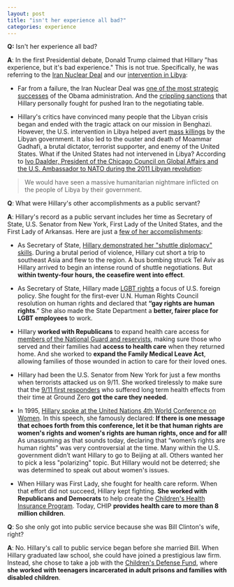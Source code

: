 ```yaml
---  
layout: post  
title: "isn't her experience all bad?"  
categories: experience
---  
```

  
**Q:** Isn't her experience all bad? 
  
**A**: In the first Presidential debate, Donald Trump claimed that Hillary "has experience, but it's bad experience." This is not true. Specifically, he was referring to the [Iran Nuclear Deal](http://correctrecord.org/the-path-to-a-landmark-deal-how-hillary-led-on-iran-sanctions/) and our [intervention in Libya](http://www.npr.org/2011/09/12/140292920/natos-intervention-in-libya-a-new-model):

* Far from a failure, the Iran Nuclear Deal was [one of the most strategic successes](https://www.washingtonpost.com/opinions/the-obama-bet-that-paid-off/2015/09/15/e46b80f6-5be6-11e5-8e9e-dce8a2a2a679_story.html?utm_term=.225e39af4806) of the Obama administration. And the [crippling sanctions](http://correctrecord.org/the-path-to-a-landmark-deal-how-hillary-led-on-iran-sanctions/) that Hillary personally fought for pushed Iran to the negotiating table.

* Hillary's critics have convinced many people that the Libyan crisis began and ended with the tragic attack on our mission in Benghazi. However, the U.S. intervention in Libya helped avert [mass killings](http://uk.reuters.com/article/libya-protests-gaddafi-idUKLDE71L26D20110222) by the Libyan government. It also led to the ouster and death of Moammar Gadhafi, a brutal dictator, terrorist supporter, and enemy of the United States. What if the United States had not intervened in Libya? According to [Ivo Daalder, President of the Chicago Council on Global Affairs and the U.S. Ambassador to NATO during the 2011 Libyan revolution](http://www.huffingtonpost.com/2015/03/07/libya-intervention-daalder_n_6809756.html):
> We would have seen a massive humanitarian nightmare inflicted on the people of Libya by their government. 

**Q**: What were Hillary's other accomplishments as a public servant?

**A**: Hillary's record as a public servant includes her time as Secretary of State, U.S. Senator from New York, First Lady of the United States, and the First Lady of Arkansas. Here are just a [few of her accomplishments](https://www.hillaryclinton.com/feed/seven-hillary-clintons-biggest-accomplishments/):

* As Secretary of State, [Hillary demonstrated her "shuttle diplomacy" skills](http://www.politico.com/story/2012/11/clinton-announces-gaza-cease-fire-084145). During a brutal period of violence, Hillary cut short a trip to southeast Asia and flew to the region. A bus bombing struck Tel Aviv as Hillary arrived to begin an intense round of shuttle negotiations. But **within twenty-four hours, the ceasefire went into effect**.

* As Secretary of State, Hillary made [LGBT rights](https://www.hillaryclinton.com/issues/lgbt-equality/) a focus of U.S. foreign policy. She fought for the first-ever U.N. Human Rights Council resolution on human rights and declared that **“gay rights are human rights**.” She also made the State Department a **better, fairer place for LGBT employees** to work.

* Hillary **worked with Republicans** to expand health care access for [members of the National Guard and reservists](http://correctrecord.org/hillary-clinton-a-record-of-service-to-veterans/), making sure those who served and their families had **access to health care** when they returned home. And she worked to **expand the Family Medical Leave Act**, allowing families of those wounded in action to care for their loved ones.

* Hillary had been the U.S. Senator from New York for just a few months when terrorists attacked us on 9/11. She worked tirelessly to make sure that the [9/11 first responders](http://www.nydailynews.com/news/politics/9-11-survivors-applaud-hillary-clinton-dnc-supportive-article-1.2727482) who suffered long term health effects from their time at Ground Zero **got the care they needed**.

* In 1995, [Hillary spoke at the United Nations 4th World Conference on Women](http://www.nytimes.com/politics/first-draft/2015/09/05/20-years-later-hillary-clintons-beijing-speech-on-women-resonates/). In this speech, she famously declared: **If there is one message that echoes forth from this conference, let it be that human rights are women's rights and women's rights are human rights, once and for all!** As unassuming as that sounds today, declaring that “women’s rights are human rights” was very controversial at the time. Many within the U.S. government didn’t want Hillary to go to Beijing at all. Others wanted her to pick a less "polarizing" topic. But Hillary would not be deterred; she was determined to speak out about women's issues.

* When Hillary was First Lady, she fought for health care reform. When that effort did not succeed, Hillary kept fighting. **She worked with Republicans and Democrats** to help create the [Children's Health Insurance Program](http://www.factcheck.org/2008/03/giving-hillary-credit-for-schip/). Today, CHIP **provides health care to more than 8 million children**.

**Q**: So she only got into public service because she was Bill Clinton's wife, right?

**A**: No. Hillary's call to public service began before she married Bill. When Hillary graduated law school, she could have joined a prestigious law firm. Instead, she chose to take a job with the [Children's Defense Fund](https://www.hillaryclinton.com/feed/what-hillary-clintons-first-job-out-of-law-school-can-tell-us-about-who-she-is-today/), where **she worked with teenagers incarcerated in adult prisons and families with disabled children**.
